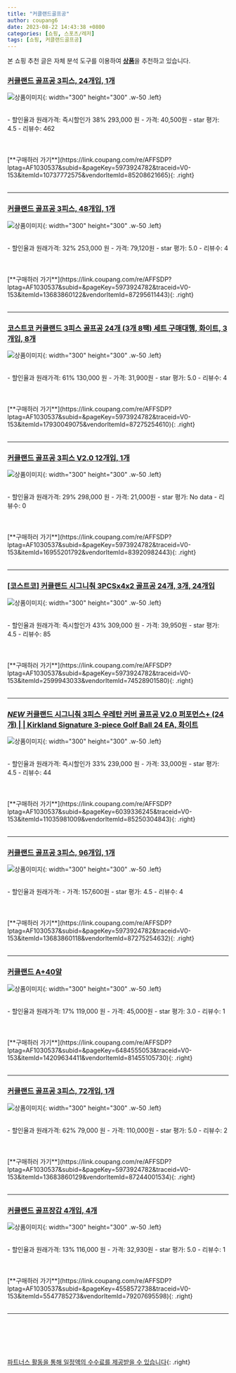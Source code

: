 ```yaml
---
title: "커클랜드골프공"
author: coupang6
date: 2023-08-22 14:43:38 +0800
categories: [쇼핑, 스포츠/레저]
tags: [쇼핑, 커클랜드골프공]
---
```


본 쇼핑 추천 글은 자체 분석 도구를 이용하여 [**상품**](https://link.coupang.com/a/bao1ui)을 추천하고 있습니다.

### [커클랜드 골프공 3피스, 24개입, 1개](https://link.coupang.com/re/AFFSDP?lptag=AF1030537&subid=&pageKey=5973924782&traceid=V0-153&itemId=10737772575&vendorItemId=85208621665)

![상품이미지](https://thumbnail7.coupangcdn.com/thumbnails/remote/230x230ex/image/vendor_inventory/548d/522c2fe6ed9d52c64b33466162c1669ef4ee22cc7bf50f8b4e5a19c1b491.jpg){: width="300" height="300" .w-50 .left}


<br>
- 할인율과 원래가격: 즉시할인가 38%  293,000   원
- 가격: 40,500원
- star 평가: 4.5
- 리뷰수: 462
<br>
<br>
<br>
<br>
[**구매하러 가기**](https://link.coupang.com/re/AFFSDP?lptag=AF1030537&subid=&pageKey=5973924782&traceid=V0-153&itemId=10737772575&vendorItemId=85208621665){: .right}
<br>
<br>

---

### [커클랜드 골프공 3피스, 48개입, 1개](https://link.coupang.com/re/AFFSDP?lptag=AF1030537&subid=&pageKey=5973924782&traceid=V0-153&itemId=13683860122&vendorItemId=87295611443)

![상품이미지](https://thumbnail7.coupangcdn.com/thumbnails/remote/230x230ex/image/vendor_inventory/548d/522c2fe6ed9d52c64b33466162c1669ef4ee22cc7bf50f8b4e5a19c1b491.jpg){: width="300" height="300" .w-50 .left}


<br>
- 할인율과 원래가격: 32%  253,000   원
- 가격: 79,120원
- star 평가: 5.0
- 리뷰수: 4
<br>
<br>
<br>
<br>
[**구매하러 가기**](https://link.coupang.com/re/AFFSDP?lptag=AF1030537&subid=&pageKey=5973924782&traceid=V0-153&itemId=13683860122&vendorItemId=87295611443){: .right}
<br>
<br>

---

### [코스트코 커클랜드 3피스 골프공 24개 (3개 8팩) 세트 구매대행, 화이트, 3개입, 8개](https://link.coupang.com/re/AFFSDP?lptag=AF1030537&subid=&pageKey=5973924782&traceid=V0-153&itemId=17930049075&vendorItemId=87275254610)

![상품이미지](https://thumbnail7.coupangcdn.com/thumbnails/remote/230x230ex/image/vendor_inventory/1c7c/58dcb6a8a73bbb836a45ffc4fa7e1008a0ceda55bea045e1ba92c343348a.png){: width="300" height="300" .w-50 .left}


<br>
- 할인율과 원래가격: 61%  130,000   원
- 가격: 31,900원
- star 평가: 5.0
- 리뷰수: 4
<br>
<br>
<br>
<br>
[**구매하러 가기**](https://link.coupang.com/re/AFFSDP?lptag=AF1030537&subid=&pageKey=5973924782&traceid=V0-153&itemId=17930049075&vendorItemId=87275254610){: .right}
<br>
<br>

---

### [커클랜드 골프공 3피스 V2.0 12개입, 1개](https://link.coupang.com/re/AFFSDP?lptag=AF1030537&subid=&pageKey=5973924782&traceid=V0-153&itemId=16955201792&vendorItemId=83920982443)

![상품이미지](https://thumbnail7.coupangcdn.com/thumbnails/remote/230x230ex/image/vendor_inventory/c16a/dd8f76a15dd74cb1bd6dee4da94e7b3313e62a41fcd47f359131066d64b5.jpg){: width="300" height="300" .w-50 .left}


<br>
- 할인율과 원래가격: 29%  298,000   원
- 가격: 21,000원
- star 평가: No data
- 리뷰수: 0
<br>
<br>
<br>
<br>
[**구매하러 가기**](https://link.coupang.com/re/AFFSDP?lptag=AF1030537&subid=&pageKey=5973924782&traceid=V0-153&itemId=16955201792&vendorItemId=83920982443){: .right}
<br>
<br>

---

### [[코스트코] 커클랜드 시그니춰 3PCSx4x2 골프공 24개, 3개, 24개입](https://link.coupang.com/re/AFFSDP?lptag=AF1030537&subid=&pageKey=5973924782&traceid=V0-153&itemId=2599943033&vendorItemId=74528901580)

![상품이미지](https://thumbnail6.coupangcdn.com/thumbnails/remote/230x230ex/image/vendor_inventory/8f99/92b2f4c26c9cc877a7397292f1ce64d1a6251529d92ef82980a4f1ec3b54.jpg){: width="300" height="300" .w-50 .left}


<br>
- 할인율과 원래가격: 즉시할인가 43%  309,000   원
- 가격: 39,950원
- star 평가: 4.5
- 리뷰수: 85
<br>
<br>
<br>
<br>
[**구매하러 가기**](https://link.coupang.com/re/AFFSDP?lptag=AF1030537&subid=&pageKey=5973924782&traceid=V0-153&itemId=2599943033&vendorItemId=74528901580){: .right}
<br>
<br>

---

### [*NEW* 커클랜드 시그니춰 3피스 우레탄 커버 골프공 V2.0 퍼포먼스+ (24개) | | Kirkland Signature 3-piece Golf Ball 24 EA, 화이트](https://link.coupang.com/re/AFFSDP?lptag=AF1030537&subid=&pageKey=6039336245&traceid=V0-153&itemId=11035981009&vendorItemId=85250304843)

![상품이미지](https://thumbnail8.coupangcdn.com/thumbnails/remote/230x230ex/image/vendor_inventory/3315/1f654ccd3e2dfc7335b0838191e2052396d37d156aae91ab3c67ecc0719e.jpg){: width="300" height="300" .w-50 .left}


<br>
- 할인율과 원래가격: 즉시할인가 33%  239,000   원
- 가격: 33,000원
- star 평가: 4.5
- 리뷰수: 44
<br>
<br>
<br>
<br>
[**구매하러 가기**](https://link.coupang.com/re/AFFSDP?lptag=AF1030537&subid=&pageKey=6039336245&traceid=V0-153&itemId=11035981009&vendorItemId=85250304843){: .right}
<br>
<br>

---

### [커클랜드 골프공 3피스, 96개입, 1개](https://link.coupang.com/re/AFFSDP?lptag=AF1030537&subid=&pageKey=5973924782&traceid=V0-153&itemId=13683860118&vendorItemId=87275254632)

![상품이미지](https://thumbnail7.coupangcdn.com/thumbnails/remote/230x230ex/image/vendor_inventory/1c7c/58dcb6a8a73bbb836a45ffc4fa7e1008a0ceda55bea045e1ba92c343348a.png){: width="300" height="300" .w-50 .left}


<br>
- 할인율과 원래가격: 
- 가격: 157,600원
- star 평가: 4.5
- 리뷰수: 4
<br>
<br>
<br>
<br>
[**구매하러 가기**](https://link.coupang.com/re/AFFSDP?lptag=AF1030537&subid=&pageKey=5973924782&traceid=V0-153&itemId=13683860118&vendorItemId=87275254632){: .right}
<br>
<br>

---

### [커클랜드 A+40알](https://link.coupang.com/re/AFFSDP?lptag=AF1030537&subid=&pageKey=6484555053&traceid=V0-153&itemId=14209634411&vendorItemId=81455105730)

![상품이미지](https://thumbnail9.coupangcdn.com/thumbnails/remote/230x230ex/image/vendor_inventory/69d1/d1186dc5402611da4b9c1e94fab2810770cda8d4992fbef997396206c50d.jpg){: width="300" height="300" .w-50 .left}


<br>
- 할인율과 원래가격: 17%  119,000   원
- 가격: 45,000원
- star 평가: 3.0
- 리뷰수: 1
<br>
<br>
<br>
<br>
[**구매하러 가기**](https://link.coupang.com/re/AFFSDP?lptag=AF1030537&subid=&pageKey=6484555053&traceid=V0-153&itemId=14209634411&vendorItemId=81455105730){: .right}
<br>
<br>

---

### [커클랜드 골프공 3피스, 72개입, 1개](https://link.coupang.com/re/AFFSDP?lptag=AF1030537&subid=&pageKey=5973924782&traceid=V0-153&itemId=13683860129&vendorItemId=87244001534)

![상품이미지](https://thumbnail9.coupangcdn.com/thumbnails/remote/230x230ex/image/vendor_inventory/4e2d/78948273093ebc627ea7e6fb8a59afe43fa1c1934aba3d8950cec8a3ea1b.png){: width="300" height="300" .w-50 .left}


<br>
- 할인율과 원래가격: 62%  79,000   원
- 가격: 110,000원
- star 평가: 5.0
- 리뷰수: 2
<br>
<br>
<br>
<br>
[**구매하러 가기**](https://link.coupang.com/re/AFFSDP?lptag=AF1030537&subid=&pageKey=5973924782&traceid=V0-153&itemId=13683860129&vendorItemId=87244001534){: .right}
<br>
<br>

---

### [커클랜드 골프장갑 4개입, 4개](https://link.coupang.com/re/AFFSDP?lptag=AF1030537&subid=&pageKey=4558572738&traceid=V0-153&itemId=5547785273&vendorItemId=79207695598)

![상품이미지](https://thumbnail10.coupangcdn.com/thumbnails/remote/230x230ex/image/vendor_inventory/6bfa/1296c116b7d52c87dbda271d1fc49159081ed2734e8fe7c20dcf60b43311.JPG){: width="300" height="300" .w-50 .left}


<br>
- 할인율과 원래가격: 13%  116,000   원
- 가격: 32,930원
- star 평가: 5.0
- 리뷰수: 1
<br>
<br>
<br>
<br>
[**구매하러 가기**](https://link.coupang.com/re/AFFSDP?lptag=AF1030537&subid=&pageKey=4558572738&traceid=V0-153&itemId=5547785273&vendorItemId=79207695598){: .right}
<br>
<br>

---
<br><br><br><br><br> [파트너스 활동을 통해 일정액의 수수료를 제공받을 수 있습니다](https://link.coupang.com/a/bao1ui){: .right}